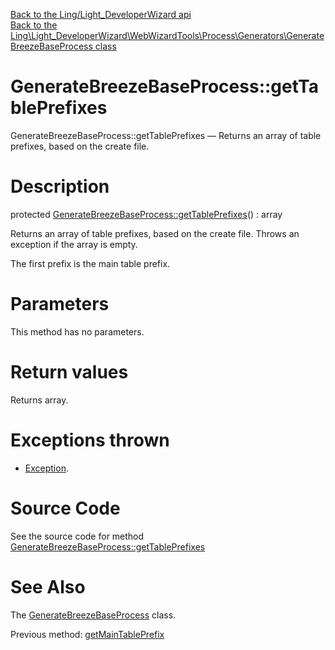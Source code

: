 [Back to the Ling/Light_DeveloperWizard api](https://github.com/lingtalfi/Light_DeveloperWizard/blob/master/doc/api/Ling/Light_DeveloperWizard.md)<br>
[Back to the Ling\Light_DeveloperWizard\WebWizardTools\Process\Generators\GenerateBreezeBaseProcess class](https://github.com/lingtalfi/Light_DeveloperWizard/blob/master/doc/api/Ling/Light_DeveloperWizard/WebWizardTools/Process/Generators/GenerateBreezeBaseProcess.md)


GenerateBreezeBaseProcess::getTablePrefixes
================



GenerateBreezeBaseProcess::getTablePrefixes — Returns an array of table prefixes, based on the create file.




Description
================


protected [GenerateBreezeBaseProcess::getTablePrefixes](https://github.com/lingtalfi/Light_DeveloperWizard/blob/master/doc/api/Ling/Light_DeveloperWizard/WebWizardTools/Process/Generators/GenerateBreezeBaseProcess/getTablePrefixes.md)() : array




Returns an array of table prefixes, based on the create file.
Throws an exception if the array is empty.

The first prefix is the main table prefix.




Parameters
================

This method has no parameters.


Return values
================

Returns array.


Exceptions thrown
================

- [Exception](http://php.net/manual/en/class.exception.php).&nbsp;







Source Code
===========
See the source code for method [GenerateBreezeBaseProcess::getTablePrefixes](https://github.com/lingtalfi/Light_DeveloperWizard/blob/master/WebWizardTools/Process/Generators/GenerateBreezeBaseProcess.php#L146-L158)


See Also
================

The [GenerateBreezeBaseProcess](https://github.com/lingtalfi/Light_DeveloperWizard/blob/master/doc/api/Ling/Light_DeveloperWizard/WebWizardTools/Process/Generators/GenerateBreezeBaseProcess.md) class.

Previous method: [getMainTablePrefix](https://github.com/lingtalfi/Light_DeveloperWizard/blob/master/doc/api/Ling/Light_DeveloperWizard/WebWizardTools/Process/Generators/GenerateBreezeBaseProcess/getMainTablePrefix.md)<br>


